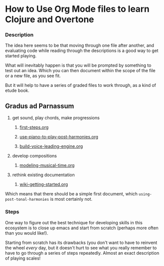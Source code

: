 # How to Use Org Mode files to learn Clojure and Overtone
### Description
The idea here seems to be that moving through one file after another,
and evaluating code while reading through the descriptions is a good
way to get started playing.

What will inevitably happen is that you will be prompted by something
to test out an idea. Which you can then document within the scope of
the file or a new file, as you see fit.

But it will help to have a series of graded files to work through, as
a kind of etude book.

## Gradus ad Parnassum

1. get sound, play chords, make progressions

   1. [first-steps.org](https://github.com/cicerojones/post-tonal-overtone/blob/master/src/post_tonal_overtone/org_files/first-steps.org)

   2. [use-piano-to-play-post-harmonies.org](https://github.com/cicerojones/post-tonal-overtone/blob/master/src/post_tonal_overtone/org_files/use-piano-to-play-post-harmonies.org)

   3. [build-voice-leading-engine.org](https://github.com/cicerojones/post-tonal-overtone/blob/master/src/post_tonal_overtone/org_files/build-voice-leading-engine.org)

2. develop compositions

   1. [modeling-musical-time.org](https://github.com/cicerojones/post-tonal-overtone/blob/master/src/post_tonal_overtone/org_files/modeling-musical-time.org)

3. rethink existing documentation

   1. [wiki-getting-started.org](https://github.com/cicerojones/post-tonal-overtone/blob/master/src/post_tonal_overtone/org_files/overtone-wiki-getting-started.org)


Which means that there should be a simple first document, which
`using-post-tonal-harmonies` is most certainly not.

### Steps
One way to figure out the best technique for developing skills in this
ecosystem is to close up emacs and start from scratch (perhaps more
often than you would like!).

Starting from scratch has its drawbacks (you don't want to have to
reinvent the wheel *every* day, but it doesn't hurt to see what you
really remember to have to go through a series of steps repeatedly.
Almost an exact description of playing scales!



